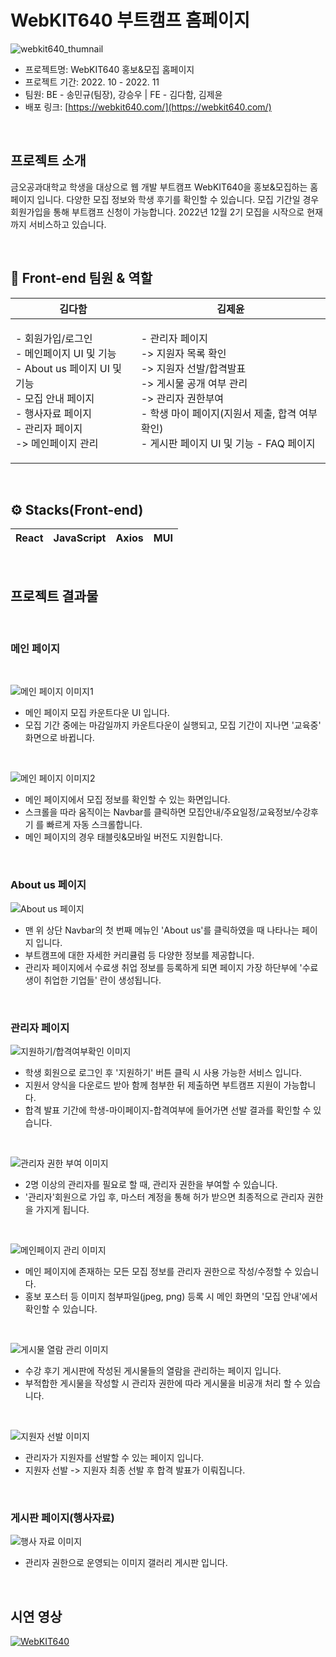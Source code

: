 # WebKIT640 부트캠프 홈페이지
![webkit640_thumnail](https://img1.daumcdn.net/thumb/R1280x0/?scode=mtistory2&fname=https%3A%2F%2Fblog.kakaocdn.net%2Fdn%2FdqVnxr%2Fbtstnw3qLub%2F4LYA8TEK4ce3sRy6vWG9E0%2Fimg.png)

* 프로젝트명: WebKIT640 홍보&모집 홈페이지
* 프로젝트 기간: 2022. 10 - 2022. 11
* 팀원: BE - 송민규(팀장), 강승우 | FE - 김다함, 김제윤
* 배포 링크: [https://webkit640.com/](https://webkit640.com/)

<br/>

## 프로젝트 소개
금오공과대학교 학생을 대상으로 웹 개발 부트캠프 WebKIT640을 홍보&모집하는 홈페이지 입니다.
다양한 모집 정보와 학생 후기를 확인할 수 있습니다. 모집 기간일 경우 회원가입을 통해 부트캠프 신청이 가능합니다.
2022년 12월 2기 모집을 시작으로 현재까지 서비스하고 있습니다.

<br/>

## 💼 Front-end 팀원 & 역할

|  김다함 | 김제윤 |
| :----------------------: | :----------------------: |
| <p align="left"> - 회원가입/로그인 <br/> - 메인페이지 UI 및 기능 <br/> - About us 페이지 UI 및 기능 <br/> - 모집 안내 페이지 <br/> - 행사자료 페이지 <br/> - 관리자 페이지 <br/> -> 메인페이지 관리 </p> | <p align="left">- 관리자 페이지 <br/> -> 지원자 목록 확인 <br/> -> 지원자 선발/합격발표 <br/> -> 게시물 공개 여부 관리 <br/> -> 관리자 권한부여 <br/> - 학생 마이 페이지(지원서 제출, 합격 여부 확인) <br/> - 게시판 페이지 UI 및 기능 - FAQ 페이지 </p> |

<br/>

## ⚙️ Stacks(Front-end)

| React |  JavaScript |   Axios  |  MUI  |
| :----------------------: | :----------------------: | :----------------------: | :----------------------: |

<br/>

## 프로젝트 결과물

<br/>

### 메인 페이지

<br/>

![메인 페이지 이미지1](https://img1.daumcdn.net/thumb/R1280x0/?scode=mtistory2&fname=https%3A%2F%2Fblog.kakaocdn.net%2Fdn%2FuVI7V%2FbtsteSNXxdt%2F0FIcAvXFYJBFriKL0Ij6M0%2Fimg.png)

* 메인 페이지 모집 카운트다운 UI 입니다.
* 모집 기간 중에는 마감일까지 카운트다운이 실행되고, 모집 기간이 지나면 '교육중' 화면으로 바뀝니다.

<br/>

![메인 페이지 이미지2](https://img1.daumcdn.net/thumb/R1280x0/?scode=mtistory2&fname=https%3A%2F%2Fblog.kakaocdn.net%2Fdn%2FeuKeXD%2Fbtstg3Bl1tN%2FkQ5POiEggOjpL6g0jfUB8K%2Fimg.png)

* 메인 페이지에서 모집 정보를 확인할 수 있는 화면입니다.
* 스크롤을 따라 움직이는 Navbar를 클릭하면 모집안내/주요일정/교육정보/수강후기 를 빠르게 자동 스크롤합니다.
* 메인 페이지의 경우 태블릿&모바일 버전도 지원합니다.

<br/>

### About us 페이지

![About us 페이지](https://img1.daumcdn.net/thumb/R1280x0/?scode=mtistory2&fname=https%3A%2F%2Fblog.kakaocdn.net%2Fdn%2FyWlZr%2FbtstfmBkwxP%2FCvvg3aiBXh3Lsc6pLNZgmK%2Fimg.png)

* 맨 위 상단 Navbar의 첫 번째 메뉴인 'About us'를 클릭하였을 때 나타나는 페이지 입니다.
* 부트캠프에 대한 자세한 커리큘럼 등 다양한 정보를 제공합니다.
* 관리자 페이지에서 수료생 취업 정보를 등록하게 되면 페이지 가장 하단부에 '수료생이 취업한 기업들' 란이 생성됩니다.

<br/>

### 관리자 페이지

![지원하기/합격여부확인 이미지](https://img1.daumcdn.net/thumb/R1280x0/?scode=mtistory2&fname=https%3A%2F%2Fblog.kakaocdn.net%2Fdn%2Fn6dXz%2FbtstkUcUowL%2FDQn3iXNOxVR2BsH1OzveKK%2Fimg.png)
* 학생 회원으로 로그인 후 '지원하기' 버튼 클릭 시 사용 가능한 서비스 입니다.
* 지원서 양식을 다운로드 받아 함께 첨부한 뒤 제출하면 부트캠프 지원이 가능합니다.
* 합격 발표 기간에 학생-마이페이지-합격여부에 들어가면 선발 결과를 확인할 수 있습니다.

<br/>

![관리자 권한 부여 이미지](https://img1.daumcdn.net/thumb/R1280x0/?scode=mtistory2&fname=https%3A%2F%2Fblog.kakaocdn.net%2Fdn%2FblrDC5%2FbtstkXna3zh%2FPW76Z1grbmkfo7fUMZINbk%2Fimg.png)
* 2명 이상의 관리자를 필요로 할 때, 관리자 권한을 부여할 수 있습니다.
* '관리자'회원으로 가입 후, 마스터 계정을 통해 허가 받으면 최종적으로 관리자 권한을 가지게 됩니다.

<br/>

![메인페이지 관리 이미지](https://img1.daumcdn.net/thumb/R1280x0/?scode=mtistory2&fname=https%3A%2F%2Fblog.kakaocdn.net%2Fdn%2Fb2vWqR%2FbtstfcyNi0c%2Full1IP0qq9b5Hx9l6XVsK0%2Fimg.png)
* 메인 페이지에 존재하는 모든 모집 정보를 관리자 권한으로 작성/수정할 수 있습니다.
* 홍보 포스터 등 이미지 첨부파일(jpeg, png) 등록 시 메인 화면의 '모집 안내'에서 확인할 수 있습니다.

<br/>

![게시물 열람 관리 이미지](https://img1.daumcdn.net/thumb/R1280x0/?scode=mtistory2&fname=https%3A%2F%2Fblog.kakaocdn.net%2Fdn%2FbvYCkx%2Fbtstlny8rvn%2FB3pgQdzq6jpYxSoETH0Wtk%2Fimg.png)
* 수강 후기 게시판에 작성된 게시물들의 열람을 관리하는 페이지 입니다.
* 부적합한 게시물을 작성할 시 관리자 권한에 따라 게시물을 비공개 처리 할 수 있습니다.

<br/>

![지원자 선발 이미지](https://img1.daumcdn.net/thumb/R1280x0/?scode=mtistory2&fname=https%3A%2F%2Fblog.kakaocdn.net%2Fdn%2FWlVl3%2FbtstbbmRUF3%2FgX0dGp7H8dUIKSmR4MPEok%2Fimg.png)
* 관리자가 지원자를 선발할 수 있는 페이지 입니다.
* 지원자 선발 -> 지원자 최종 선발 후 합격 발표가 이뤄집니다.

<br/>

### 게시판 페이지(행사자료)

![행사 자료 이미지](https://img1.daumcdn.net/thumb/R1280x0/?scode=mtistory2&fname=https%3A%2F%2Fblog.kakaocdn.net%2Fdn%2Fb161aQ%2FbtstlJ9Wh6U%2F4YXtMGRJ6npHd8jxJo76UK%2Fimg.png)
* 관리자 권한으로 운영되는 이미지 갤러리 게시판 입니다.

<br/>

## 시연 영상

[![WebKIT640](http://img.youtube.com/vi/JHYD_qcCGSw/0.jpg)](https://youtu.be/JHYD_qcCGSw)

<br/><br/>
